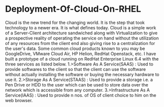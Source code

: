 # Deployment-Of-Cloud-On-RHEL
Cloud is the new trend for the changing world. It is the step that took technology to a newer era. It is what defines today. Cloud is a simple work of a Server-Client architecture sandwiched along with Virtualization to give a prospective reality of operating the service on hand without the utilization of any resources from the client end also giving rise to a centralization for the user's data. Some common cloud products known to you may be GoogleDrive, VMware Cloud Air, HP Helion, RedHat Openstack, etc.  I have built a prototype of a cloud running on RedHat Enterprise Linux 6.4 with the three services as listed below.   1.>Software As A Service(SAAS) : Used to provide softwares to the client so that the client can use the software without actually installing the software or buying the necessary hardware to use it.  2.>Storage As A Service(STAAS) : Used to provide a storage i.e. a Pen Drive or HDD to the user which can be used to store data over the network which is accessible from any computer.  3.>Infrastructure As A Service(IAAS) : Used to provide n nos. of OS of client choice to him on the web browser.
